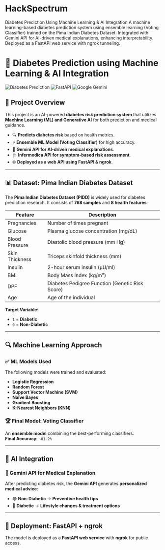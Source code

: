 # HackSpectrum
Diabetes Prediction Using Machine Learning &amp; AI Integration A machine learning-based diabetes prediction system using ensemble learning (Voting Classifier) trained on the Pima Indian Diabetes Dataset. Integrated with Gemini API for AI-driven medical explanations, enhancing interpretability. Deployed as a FastAPI web service with ngrok tunneling.
# 🏥 Diabetes Prediction using Machine Learning & AI Integration

![Diabetes Prediction](https://img.shields.io/badge/Machine%20Learning-Python-blue) 
![FastAPI](https://img.shields.io/badge/API-FastAPI-green)
![Google Gemini](https://img.shields.io/badge/AI-Gemini-orange)

## 📖 **Project Overview**
This project is an AI-powered **diabetes risk prediction system** that utilizes **Machine Learning (ML) and Generative AI** for both prediction and medical guidance. 

- 🔍 **Predicts diabetes risk** based on health metrics.
- ⚡ **Ensemble ML Model (Voting Classifier)** for high accuracy.
- 🤖 **Gemini API for AI-driven medical explanations**.
- 🩺 **Infermedica API for symptom-based risk assessment**.
- 🌐 **Deployed as a web API using FastAPI & ngrok**.

---

## 📊 **Dataset: Pima Indian Diabetes Dataset**
The **Pima Indian Diabetes Dataset (PIDD)** is widely used for diabetes prediction research. It consists of **768 samples** and **8 health features**:

| Feature | Description |
|---------|------------|
| Pregnancies | Number of times pregnant |
| Glucose | Plasma glucose concentration (mg/dL) |
| Blood Pressure | Diastolic blood pressure (mm Hg) |
| Skin Thickness | Triceps skinfold thickness (mm) |
| Insulin | 2-hour serum insulin (μU/ml) |
| BMI | Body Mass Index (kg/m²) |
| DPF | Diabetes Pedigree Function (Genetic Risk Score) |
| Age | Age of the individual |

**Target Variable**:  
- `1` = **Diabetic**
- `0` = **Non-Diabetic**

---

## 🔍 **Machine Learning Approach**
### ✅ **ML Models Used**
The following models were trained and evaluated:
- **Logistic Regression**
- **Random Forest**
- **Support Vector Machine (SVM)**
- **Naïve Bayes**
- **Gradient Boosting**
- **K-Nearest Neighbors (KNN)**

### 🏆 **Final Model: Voting Classifier**
An **ensemble model** combining the best-performing classifiers.  
**Final Accuracy**: `~81.2%`

---

## 🧠 **AI Integration**
### 🤖 **Gemini API for Medical Explanation**
After predicting diabetes risk, the **Gemini API** generates **personalized medical advice**:
- 🟢 **Non-Diabetic** → **Preventive health tips**
- 🔴 **Diabetic** → **Lifestyle changes & treatment options**
---

## 🚀 **Deployment: FastAPI + ngrok**
The model is deployed as a **FastAPI web service** with **ngrok** for public access.
